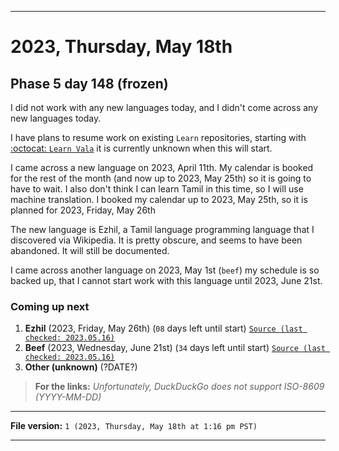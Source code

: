 
***

# 2023, Thursday, May 18th

## Phase 5 day 148 (frozen)

I did not work with any new languages today, and I didn't come across any new languages today.

I have plans to resume work on existing `Learn` repositories, starting with [:octocat: `Learn Vala`](https://github.com/seanpm2001/Learn-Vala/) it is currently unknown when this will start.

I came across a new language on 2023, April 11th. My calendar is booked for the rest of the month (and now up to 2023, May 25th) so it is going to have to wait. I also don't think I can learn Tamil in this time, so I will use machine translation. I booked my calendar up to 2023, May 25th, so it is planned for 2023, Friday, May 26th

The new language is Ezhil, a Tamil language programming language that I discovered via Wikipedia. It is pretty obscure, and seems to have been abandoned. It will still be documented.

I came across another language on 2023, May 1st (`beef`) my schedule is so backed up, that I cannot start work with this language until 2023, June 21st.

### Coming up next

1. **Ezhil** (2023, Friday, May 26th) (`08` days left until start) [`Source (last checked: 2023.05.16)`](https://duckduckgo.com/?q=Days+until+May+26th+2023&t=ffab&ia=answer)
2. **Beef** (2023, Wednesday, June 21st) (`34` days left until start) [`Source (last checked: 2023.05.16)`](https://duckduckgo.com/?q=Days+until+June+21st+2023&t=ffab&ia=answer)
3. **Other (unknown)** (?DATE?)

> **For the links:** _Unfortunately, DuckDuckGo does not support ISO-8609 (YYYY-MM-DD)_

<!-- Today wasn't planned to be a development day for new repositories. I am taking a temporary break from it to work on other projects. If I can gather more languages, I might start phase 4 (2022) earlier. <!-- Work is being done to get the [`Learn`](https://github.com/seanpm2001/Learn/) repository back up to date, as I couldn't keep up in the last 3 days of phase 3 of 2022. The current phase finished yesterday (2022, Tuesday, November 29th) new repositories are expected to start being created at an unknown time in 2022 December. !--> 

<!-- This is the end of phase 4 (2022) of the acceleration project for `seanpm2001/Learn`. !-->

***

**File version:** `1 (2023, Thursday, May 18th at 1:16 pm PST)`

***
